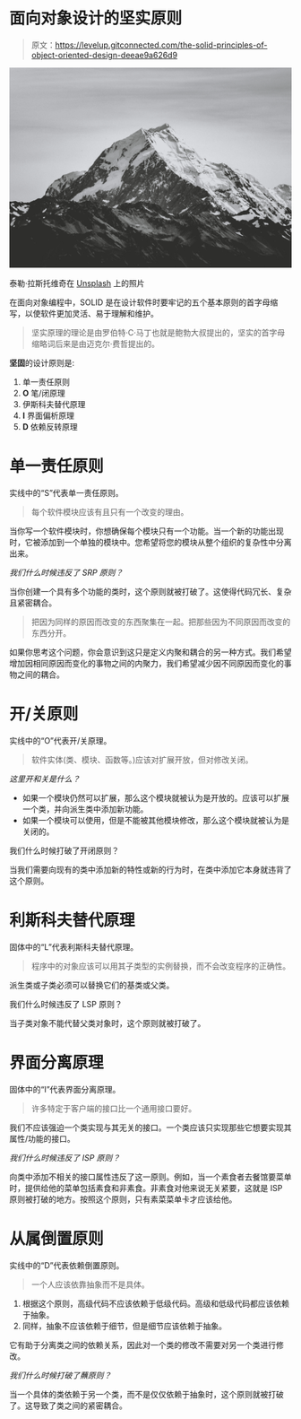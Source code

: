 # 面向对象设计的坚实原则

> 原文：<https://levelup.gitconnected.com/the-solid-principles-of-object-oriented-design-deeae9a626d9>

![](img/a6ac4590f1339f0bd105aac672d681a1.png)

泰勒·拉斯托维奇在 [Unsplash](https://unsplash.com?utm_source=medium&utm_medium=referral) 上的照片

在面向对象编程中，SOLID 是在设计软件时要牢记的五个基本原则的首字母缩写，以使软件更加灵活、易于理解和维护。

> 坚实原理的理论是由罗伯特·C·马丁也就是鲍勃大叔提出的，坚实的首字母缩略词后来是由迈克尔·费哲提出的。

**坚固**的设计原则是:

1.  单一责任原则
2.  **O** 笔/闭原理
3.  伊斯科夫替代原理
4.  **I** 界面偏析原理
5.  **D** 依赖反转原理

# 单一责任原则

实线中的“S”代表单一责任原则。

> 每个软件模块应该有且只有一个改变的理由。

当你写一个软件模块时，你想确保每个模块只有一个功能。当一个新的功能出现时，它被添加到一个单独的模块中。您希望将您的模块从整个组织的复杂性中分离出来。

*我们什么时候违反了 SRP 原则？*

当你创建一个具有多个功能的类时，这个原则就被打破了。这使得代码冗长、复杂且紧密耦合。

> 把因为同样的原因而改变的东西聚集在一起。把那些因为不同原因而改变的东西分开。

如果你思考这个问题，你会意识到这只是定义内聚和耦合的另一种方式。我们希望增加因相同原因而变化的事物之间的内聚力，我们希望减少因不同原因而变化的事物之间的耦合。

# 开/关原则

实线中的“O”代表开/关原理。

> 软件实体(类、模块、函数等。)应该对扩展开放，但对修改关闭。

*这里开和关是什么？*

*   如果一个模块仍然可以扩展，那么这个模块就被认为是开放的。应该可以扩展一个类，并向派生类中添加新功能。
*   如果一个模块可以使用，但是不能被其他模块修改，那么这个模块就被认为是关闭的。

我们什么时候打破了开闭原则？

当我们需要向现有的类中添加新的特性或新的行为时，在类中添加它本身就违背了这个原则。

# 利斯科夫替代原理

固体中的“L”代表利斯科夫替代原理。

> 程序中的对象应该可以用其子类型的实例替换，而不会改变程序的正确性。

派生类或子类必须可以替换它们的基类或父类。

我们什么时候违反了 LSP 原则？

当子类对象不能代替父类对象时，这个原则就被打破了。

# 界面分离原理

固体中的“I”代表界面分离原理。

> 许多特定于客户端的接口比一个通用接口要好。

我们不应该强迫一个类实现与其无关的接口。一个类应该只实现那些它想要实现其属性/功能的接口。

*我们什么时候违反了 ISP 原则？*

向类中添加不相关的接口属性违反了这一原则。例如，当一个素食者去餐馆要菜单时，提供给他的菜单包括素食和非素食。非素食对他来说无关紧要，这就是 ISP 原则被打破的地方。按照这个原则，只有素菜菜单卡才应该给他。

# 从属倒置原则

实线中的“D”代表依赖倒置原则。

> 一个人应该依靠抽象而不是具体。

1.  根据这个原则，高级代码不应该依赖于低级代码。高级和低级代码都应该依赖于抽象。
2.  同样，抽象不应该依赖于细节，但是细节应该依赖于抽象。

它有助于分离类之间的依赖关系，因此对一个类的修改不需要对另一个类进行修改。

*我们什么时候打破了蘸原则？*

当一个具体的类依赖于另一个类，而不是仅仅依赖于抽象时，这个原则就被打破了。这导致了类之间的紧密耦合。